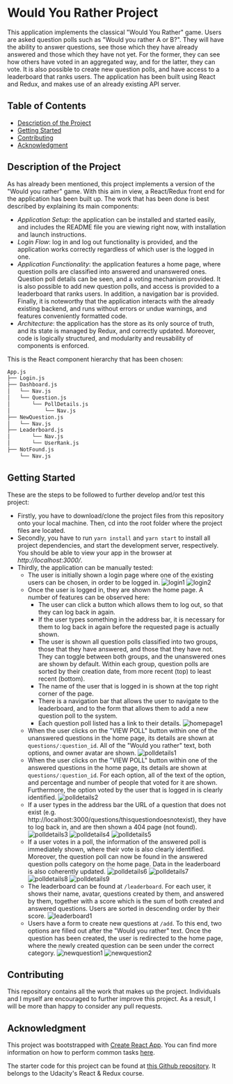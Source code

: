 # Would You Rather Project

This application implements the classical "Would You Rather" game. Users are asked question polls such as "Would you rather A or B?". They will have the ability to answer questions, see those which they have already answered and those which they have not yet. For the former, they can see how others have voted in an aggregated way, and for the latter, they can vote. It is also possible to create new question polls, and have access to a leaderboard that ranks users. The application has been built using React and Redux, and makes use of an already existing API server. 

## Table of Contents

* [Description of the Project](#description-of-the-project)
* [Getting Started](#getting-started)
* [Contributing](#contributing)
* [Acknowledgment](#acknowledgment)

## Description of the Project

As has already been mentioned, this project implements a version of the "Would you rather" game. With this aim in view, a React/Redux front end for the application has been built up. The work that has been done is best described by explaining its main components:

* *Application Setup*: the application can be installed and started easily, and includes the README file you are viewing right now, with installation and launch instructions.
* *Login Flow*: log in and log out functionality is provided, and the application works correctly regardless of which user is the logged in one.
* *Application Functionality*: the application features a home page, where question polls are classified into answered and unanswered ones. Question poll details can be seen, and a voting mechanism provided. It is also possible to add new question polls, and access is provided to a leaderboard that ranks users. In addition, a navigation bar is provided. Finally, it is noteworthy that the application interacts with the already existing backend, and runs without errors or undue warnings, and features conveniently formatted code.
* *Architecture*: the application has the store as its only source of truth, and its state is managed by Redux, and correctly updated. Moreover, code is logically structured, and modularity and reusability of components is enforced.

This is the React component hierarchy that has been chosen:
```bash
App.js
├── Login.js
├── Dashboard.js
│   └── Nav.js
│   └── Question.js
│       └── PollDetails.js
│           └── Nav.js
├── NewQuestion.js
│   └── Nav.js
├── Leaderboard.js
│       └── Nav.js
│       └── UserRank.js
├── NotFound.js
    └── Nav.js
```
## Getting Started

These are the steps to be followed to further develop and/or test this project:

* Firstly, you have to download/clone the project files from this repository onto your local machine. Then, cd into the root folder where the project files are located.
* Secondly, you have to run `yarn install` and `yarn start` to install all project dependencies, and start the development server, respectively. You should be able to view your app in the browser at *http://localhost:3000/*.
* Thirdly, the application can be manually tested:
    * The user is initially shown a login page where one of the existing users can be chosen, in order to be logged in.
    ![login1](/ScreenShots/login1.png)
    ![login2](/ScreenShots/login2.png)
    * Once the user is logged in, they are shown the home page. A number of features can be observed here:
        * The user can click a button which allows them to log out, so that they can log back in again. 
        * If the user types something in the address bar, it is necessary for them to log back in again before the requested page is actually shown. 
        * The user is shown all question polls classified into two groups, those that they have answered, and those that they have not. They can toggle between both groups, and the unanswered ones are shown by default. Within each group, question polls are sorted by their creation date, from more recent (top) to least recent (bottom).
        * The name of the user that is logged in is shown at the top right corner of the page.
        * There is a navigation bar that allows the user to navigate to the leaderboard, and to the form that allows them to add a new question poll to the system.
        * Each question poll listed has a link to their details. 
    ![homepage1](/ScreenShots/homepage1.png)
    * When the user clicks on the "VIEW POLL" button within one of the unanswered questions in the home page, its details are shown at `questions/:question_id`. All of the "Would you rather" text, both options, and owner avatar are shown. 
    ![polldetails1](/ScreenShots/polldetails1.png)
    * When the user clicks on the "VIEW POLL" button within one of the answered questions in the home page, its details are shown at `questions/:question_id`. For each option, all of the text of the option, and percentage and number of people that voted for it are shown. Furthermore, the option voted by the user that is logged in is clearly identified.
    ![polldetails2](/ScreenShots/polldetails2.png)
    * If a user types in the address bar the URL of a question that does not exist (e.g. http://localhost:3000/questions/thisquestiondoesnotexist), they have to log back in, and are then shown a 404 page (not found).
    ![polldetails3](/ScreenShots/polldetails3.png)
    ![polldetails4](/ScreenShots/polldetails4.png)
    ![polldetails5](/ScreenShots/polldetails5.png)
    * If a user votes in a poll, the information of the answered poll is immediately shown, where their vote is also clearly identified. Moreover, the question poll can now be found in the answered question polls category on the home page. Data in the leaderboard is also coherently updated.
    ![polldetails6](/ScreenShots/polldetails6.png)
    ![polldetails7](/ScreenShots/polldetails7.png)
    ![polldetails8](/ScreenShots/polldetails8.png)
    ![polldetails9](/ScreenShots/polldetails9.png)
    * The leaderboard can be found at `/leaderboard`. For each user, it shows their name, avatar, questions created by them, and answered by them, together with a score which is the sum of both created and answered questions. Users are sorted in descending order by their score.
    ![leaderboard1](/ScreenShots/leaderboard1.png)
    * Users have a form to create new questions at `/add`. To this end, two options are filled out after the "Would you rather" text. Once the question has been created, the user is redirected to the home page, where the newly created question can be seen under the correct category.
    ![newquestion1](/ScreenShots/newquestion1.png)
    ![newquestion2](/ScreenShots/newquestion2.png)

## Contributing

This repository contains all the work that makes up the project. Individuals and I myself are encouraged to further improve this project. As a result, I will be more than happy to consider any pull requests.

## Acknowledgment

This project was bootstrapped with [Create React App](https://github.com/facebookincubator/create-react-app). You can find more information on how to perform common tasks [here](https://github.com/facebook/create-react-app/blob/master/packages/cra-template/template/README.md).

The starter code for this project can be found at [this Github repository](https://github.com/udacity/reactnd-project-would-you-rather-starter). It belongs to the Udacity's React & Redux course.
